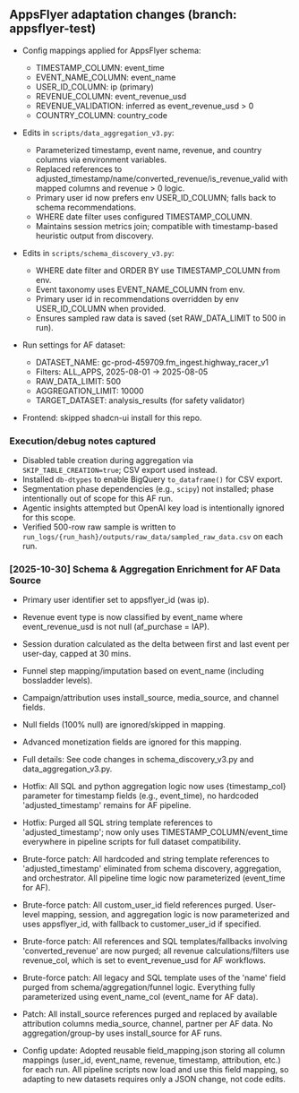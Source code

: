 
## AppsFlyer adaptation changes (branch: appsflyer-test)

- Config mappings applied for AppsFlyer schema:
  - TIMESTAMP_COLUMN: event_time
  - EVENT_NAME_COLUMN: event_name
  - USER_ID_COLUMN: ip (primary)
  - REVENUE_COLUMN: event_revenue_usd
  - REVENUE_VALIDATION: inferred as event_revenue_usd > 0
  - COUNTRY_COLUMN: country_code

- Edits in `scripts/data_aggregation_v3.py`:
  - Parameterized timestamp, event name, revenue, and country columns via environment variables.
  - Replaced references to adjusted_timestamp/name/converted_revenue/is_revenue_valid with mapped columns and revenue > 0 logic.
  - Primary user id now prefers env USER_ID_COLUMN; falls back to schema recommendations.
  - WHERE date filter uses configured TIMESTAMP_COLUMN.
  - Maintains session metrics join; compatible with timestamp-based heuristic output from discovery.

- Edits in `scripts/schema_discovery_v3.py`:
  - WHERE date filter and ORDER BY use TIMESTAMP_COLUMN from env.
  - Event taxonomy uses EVENT_NAME_COLUMN from env.
  - Primary user id in recommendations overridden by env USER_ID_COLUMN when provided.
  - Ensures sampled raw data is saved (set RAW_DATA_LIMIT to 500 in run).

- Run settings for AF dataset:
  - DATASET_NAME: gc-prod-459709.fm_ingest.highway_racer_v1
  - Filters: ALL_APPS, 2025-08-01 → 2025-08-05
  - RAW_DATA_LIMIT: 500
  - AGGREGATION_LIMIT: 10000
  - TARGET_DATASET: analysis_results (for safety validator)

- Frontend: skipped shadcn-ui install for this repo.

### Execution/debug notes captured

- Disabled table creation during aggregation via `SKIP_TABLE_CREATION=true`; CSV export used instead.
- Installed `db-dtypes` to enable BigQuery `to_dataframe()` for CSV export.
- Segmentation phase dependencies (e.g., `scipy`) not installed; phase intentionally out of scope for this AF run.
- Agentic insights attempted but OpenAI key load is intentionally ignored for this scope.
- Verified 500-row raw sample is written to `run_logs/{run_hash}/outputs/raw_data/sampled_raw_data.csv` on each run.

### [2025-10-30] Schema & Aggregation Enrichment for AF Data Source

- Primary user identifier set to appsflyer_id (was ip).
- Revenue event type is now classified by event_name where event_revenue_usd is not null (af_purchase = IAP).
- Session duration calculated as the delta between first and last event per user-day, capped at 30 mins.
- Funnel step mapping/imputation based on event_name (including bossladder levels).
- Campaign/attribution uses install_source, media_source, and channel fields.
- Null fields (100% null) are ignored/skipped in mapping.
- Advanced monetization fields are ignored for this mapping.
- Full details: See code changes in schema_discovery_v3.py and data_aggregation_v3.py.

- Hotfix: All SQL and python aggregation logic now uses {timestamp_col} parameter for timestamp fields (e.g., event_time), no hardcoded 'adjusted_timestamp' remains for AF pipeline.
- Hotfix: Purged all SQL string template references to 'adjusted_timestamp'; now only uses TIMESTAMP_COLUMN/event_time everywhere in pipeline scripts for full dataset compatibility.
- Brute-force patch: All hardcoded and string template references to 'adjusted_timestamp' eliminated from schema discovery, aggregation, and orchestrator. All pipeline time logic now parameterized (event_time for AF).
- Brute-force patch: All custom_user_id field references purged. User-level mapping, session, and aggregation logic is now parameterized and uses appsflyer_id, with fallback to customer_user_id if specified.
- Brute-force patch: All references and SQL templates/fallbacks involving 'converted_revenue' are now purged; all revenue calculations/filters use revenue_col, which is set to event_revenue_usd for AF workflows.
- Brute-force patch: All legacy and SQL template uses of the 'name' field purged from schema/aggregation/funnel logic. Everything fully parameterized using event_name_col (event_name for AF data).
- Patch: All install_source references purged and replaced by available attribution columns media_source, channel, partner per AF data. No aggregation/group-by uses install_source for AF runs.

- Config update: Adopted reusable field_mapping.json storing all column mappings (user_id, event_name, revenue, timestamp, attribution, etc.) for each run. All pipeline scripts now load and use this field mapping, so adapting to new datasets requires only a JSON change, not code edits.


